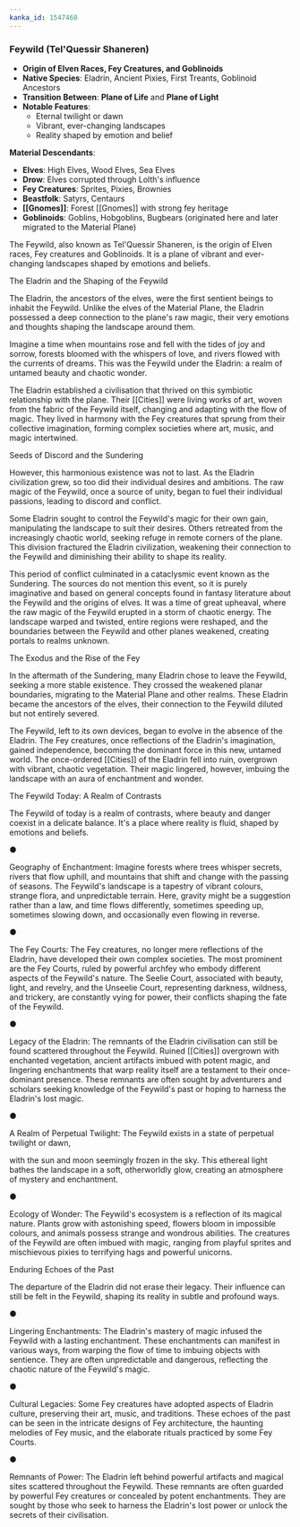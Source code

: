 ```yaml
---
kanka_id: 1547460
---
```


### **Feywild (Tel'Quessir Shaneren)**

* **Origin of Elven Races, Fey Creatures, and Goblinoids**
* **Native Species**: Eladrin, Ancient Pixies, First Treants, Goblinoid Ancestors
* **Transition Between**: **Plane of Life** and **Plane of Light**
* **Notable Features**:
  + Eternal twilight or dawn
  + Vibrant, ever-changing landscapes
  + Reality shaped by emotion and belief

**Material Descendants**:

* **Elves**: High Elves, Wood Elves, Sea Elves
* **Drow**: Elves corrupted through Lolth's influence
* **Fey Creatures**: Sprites, Pixies, Brownies
* **Beastfolk**: Satyrs, Centaurs
* **[[Gnomes]]**: Forest [[Gnomes]] with strong fey heritage
* **Goblinoids**: Goblins, Hobgoblins, Bugbears (originated here and later migrated to the Material Plane)

The Feywild, also known as Tel'Quessir Shaneren, is the origin of Elven races, Fey creatures and Goblinoids. It is a plane of vibrant and ever-changing landscapes shaped by emotions and beliefs.

The Eladrin and the Shaping of the Feywild

The Eladrin, the ancestors of the elves, were the first sentient beings to inhabit the Feywild. Unlike the elves of the Material Plane, the Eladrin possessed a deep connection to the plane's raw magic, their very emotions and thoughts shaping the landscape around them.

Imagine a time when mountains rose and fell with the tides of joy and sorrow, forests bloomed with the whispers of love, and rivers flowed with the currents of dreams. This was the Feywild under the Eladrin: a realm of untamed beauty and chaotic wonder.

The Eladrin established a civilisation that thrived on this symbiotic relationship with the plane. Their [[Cities]] were living works of art, woven from the fabric of the Feywild itself, changing and adapting with the flow of magic. They lived in harmony with the Fey creatures that sprung from their collective imagination, forming complex societies where art, music, and magic intertwined.

Seeds of Discord and the Sundering

However, this harmonious existence was not to last. As the Eladrin civilization grew, so too did their individual desires and ambitions. The raw magic of the Feywild, once a source of unity, began to fuel their individual passions, leading to discord and conflict.

Some Eladrin sought to control the Feywild's magic for their own gain, manipulating the landscape to suit their desires. Others retreated from the increasingly chaotic world, seeking refuge in remote corners of the plane. This division fractured the Eladrin civilization, weakening their connection to the Feywild and diminishing their ability to shape its reality.

This period of conflict culminated in a cataclysmic event known as the Sundering. The sources do not mention this event, so it is purely imaginative and based on general concepts found in fantasy literature about the Feywild and the origins of elves. It was a time of great upheaval, where the raw magic of the Feywild erupted in a storm of chaotic energy. The landscape warped and twisted, entire regions were reshaped, and the boundaries between the Feywild and other planes weakened, creating portals to realms unknown.

The Exodus and the Rise of the Fey

In the aftermath of the Sundering, many Eladrin chose to leave the Feywild, seeking a more stable existence. They crossed the weakened planar boundaries, migrating to the Material Plane and other realms. These Eladrin became the ancestors of the elves, their connection to the Feywild diluted but not entirely severed.

The Feywild, left to its own devices, began to evolve in the absence of the Eladrin. The Fey creatures, once reflections of the Eladrin's imagination, gained independence, becoming the dominant force in this new, untamed world. The once-ordered [[Cities]] of the Eladrin fell into ruin, overgrown with vibrant, chaotic vegetation. Their magic lingered, however, imbuing the landscape with an aura of enchantment and wonder.

The Feywild Today: A Realm of Contrasts

The Feywild of today is a realm of contrasts, where beauty and danger coexist in a delicate balance. It's a place where reality is fluid, shaped by emotions and beliefs.

●

Geography of Enchantment: Imagine forests where trees whisper secrets, rivers that flow uphill, and mountains that shift and change with the passing of seasons. The Feywild's landscape is a tapestry of vibrant colours, strange flora, and unpredictable terrain. Here, gravity might be a suggestion rather than a law, and time flows differently, sometimes speeding up, sometimes slowing down, and occasionally even flowing in reverse.

●

The Fey Courts: The Fey creatures, no longer mere reflections of the Eladrin, have developed their own complex societies. The most prominent are the Fey Courts, ruled by powerful archfey who embody different aspects of the Feywild's nature. The Seelie Court, associated with beauty, light, and revelry, and the Unseelie Court, representing darkness, wildness, and trickery, are constantly vying for power, their conflicts shaping the fate of the Feywild.

●

Legacy of the Eladrin: The remnants of the Eladrin civilisation can still be found scattered throughout the Feywild. Ruined [[Cities]] overgrown with enchanted vegetation, ancient artifacts imbued with potent magic, and lingering enchantments that warp reality itself are a testament to their once-dominant presence. These remnants are often sought by adventurers and scholars seeking knowledge of the Feywild's past or hoping to harness the Eladrin's lost magic.

●

A Realm of Perpetual Twilight: The Feywild exists in a state of perpetual twilight or dawn,

with the sun and moon seemingly frozen in the sky. This ethereal light bathes the landscape in a soft, otherworldly glow, creating an atmosphere of mystery and enchantment.

●

Ecology of Wonder: The Feywild's ecosystem is a reflection of its magical nature. Plants grow with astonishing speed, flowers bloom in impossible colours, and animals possess strange and wondrous abilities. The creatures of the Feywild are often imbued with magic, ranging from playful sprites and mischievous pixies to terrifying hags and powerful unicorns.

Enduring Echoes of the Past

The departure of the Eladrin did not erase their legacy. Their influence can still be felt in the Feywild, shaping its reality in subtle and profound ways.

●

Lingering Enchantments: The Eladrin's mastery of magic infused the Feywild with a lasting enchantment. These enchantments can manifest in various ways, from warping the flow of time to imbuing objects with sentience. They are often unpredictable and dangerous, reflecting the chaotic nature of the Feywild's magic.

●

Cultural Legacies: Some Fey creatures have adopted aspects of Eladrin culture, preserving their art, music, and traditions. These echoes of the past can be seen in the intricate designs of Fey architecture, the haunting melodies of Fey music, and the elaborate rituals practiced by some Fey Courts.

●

Remnants of Power: The Eladrin left behind powerful artifacts and magical sites scattered throughout the Feywild. These remnants are often guarded by powerful Fey creatures or concealed by potent enchantments. They are sought by those who seek to harness the Eladrin's lost power or unlock the secrets of their civilisation.